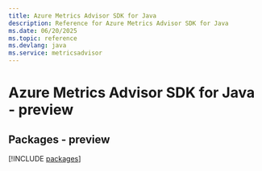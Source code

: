 ```yaml
---
title: Azure Metrics Advisor SDK for Java
description: Reference for Azure Metrics Advisor SDK for Java
ms.date: 06/20/2025
ms.topic: reference
ms.devlang: java
ms.service: metricsadvisor
---
```

# Azure Metrics Advisor SDK for Java - preview
## Packages - preview
[!INCLUDE [packages](metrics-advisor-index.md)]